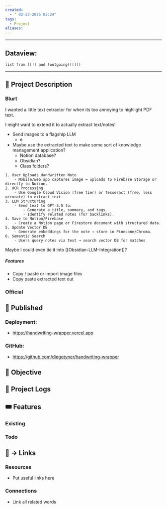 ```yaml
---
created:
  - " 02-23-2025 02:24"
tags:
  - Project
aliases:
---
```


---
## Dataview:
```dataview
list from [[]] and !outgoing([[]])
```
---





## 🧾 Project Description
### Blurt
I wanted a little text extractor for when its too annoying to highlight PDF text. 

I might want to extend it to actually extract text/notes!
- Send images to a flagship LLM 
	- e
- Maybe use the extracted text to make some sort of knowledge management application?
	- Notion database?
	- Obsidian?
	- Class folders? 


```DeepSeek
1. User Uploads Handwritten Note
    - Mobile/web app captures image → uploads to Firebase Storage or directly to Notion.
2. OCR Processing
    - Use Google Cloud Vision (free tier) or Tesseract (free, less accurate) to extract text.
3. LLM Structuring
    - Send text to GPT-3.5 to:
        - Generate a title, summary, and tags.
        - Identify related notes (for backlinks).        
4. Save to Notion/Firebase
    - Create a Notion page or Firestore document with structured data.    
5. Update Vector DB
    - Generate embeddings for the note → store in Pinecone/Chroma.    
6. Semantic Search
    - Users query notes via text → search vector DB for matches
```

Maybe I could even tie it into [[Obsidian-LLM-Integration]]? 



##### Features
- Copy / paste or import image files
- Copy paste extracted text out




### Official


## 🧲 Published
### Deployment:
- https://handwriting-wrapper.vercel.app
### GitHub:
- https://github.com/diegotyner/handwriting-wrapper

## 🎯 Objective



## 📂 Project Logs 



## 🎟 Features
### Existing


### Todo



## 🔗 -> Links
### Resources
- Put useful links here

### Connections
- Link all related words

